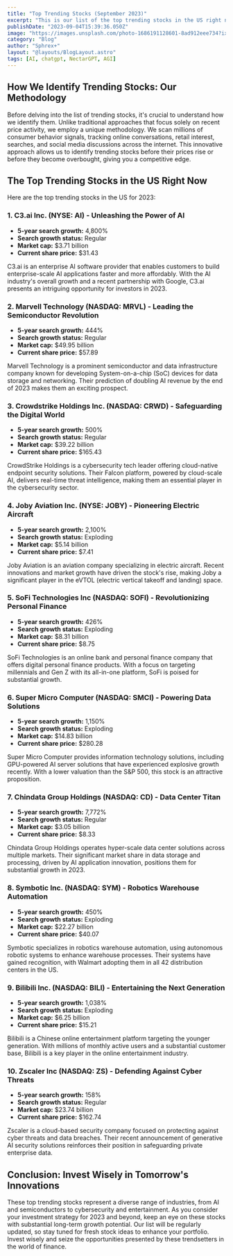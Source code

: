 ```yaml
---
title: "Top Trending Stocks (September 2023)"
excerpt: "This is our list of the top trending stocks in the US right now"
publishDate: "2023-09-04T15:39:36.050Z"
image: "https://images.unsplash.com/photo-1686191128601-8ad912eee734?ixlib=rb-4.0.3&ixid=M3wxMjA3fDB8MHxwaG90by1wYWdlfHx8fGVufDB8fHx8fA%3D%3D&auto=format&fit=crop&w=1470&q=80"
category: "Blog"
author: "Sphrex+"
layout: "@layouts/BlogLayout.astro"
tags: [AI, chatgpt, NectarGPT, AGI]
---
```


<h2 id="how-we-identify-trending-stocks-our-methodology">How We Identify Trending Stocks: Our Methodology</h2>
<p>Before delving into the list of trending stocks, it&#39;s crucial to understand how we identify them. Unlike traditional approaches that focus solely on recent price activity, we employ a unique methodology. We scan millions of consumer behavior signals, tracking online conversations, retail interest, searches, and social media discussions across the internet. This innovative approach allows us to identify trending stocks before their prices rise or before they become overbought, giving you a competitive edge.</p>
<h2 id="the-top-trending-stocks-in-the-us-right-now">The Top Trending Stocks in the US Right Now</h2>
<p>Here are the top trending stocks in the US for 2023:</p>
<h3 id="1-c3-ai-inc-nyse-ai-unleashing-the-power-of-ai">1. C3.ai Inc. (NYSE: AI) - Unleashing the Power of AI</h3>
<ul>
<li><strong>5-year search growth:</strong> 4,800%</li>
<li><strong>Search growth status:</strong> Regular</li>
<li><strong>Market cap:</strong> $3.71 billion</li>
<li><strong>Current share price:</strong> $31.43</li>
</ul>
<p>C3.ai is an enterprise AI software provider that enables customers to build enterprise-scale AI applications faster and more affordably. With the AI industry&#39;s overall growth and a recent partnership with Google, C3.ai presents an intriguing opportunity for investors in 2023.</p>
<h3 id="2-marvell-technology-nasdaq-mrvl-leading-the-semiconductor-revolution">2. Marvell Technology (NASDAQ: MRVL) - Leading the Semiconductor Revolution</h3>
<ul>
<li><strong>5-year search growth:</strong> 444%</li>
<li><strong>Search growth status:</strong> Regular</li>
<li><strong>Market cap:</strong> $49.95 billion</li>
<li><strong>Current share price:</strong> $57.89</li>
</ul>
<p>Marvell Technology is a prominent semiconductor and data infrastructure company known for developing System-on-a-chip (SoC) devices for data storage and networking. Their prediction of doubling AI revenue by the end of 2023 makes them an exciting prospect.</p>
<h3 id="3-crowdstrike-holdings-inc-nasdaq-crwd-safeguarding-the-digital-world">3. Crowdstrike Holdings Inc. (NASDAQ: CRWD) - Safeguarding the Digital World</h3>
<ul>
<li><strong>5-year search growth:</strong> 500%</li>
<li><strong>Search growth status:</strong> Regular</li>
<li><strong>Market cap:</strong> $39.22 billion</li>
<li><strong>Current share price:</strong> $165.43</li>
</ul>
<p>CrowdStrike Holdings is a cybersecurity tech leader offering cloud-native endpoint security solutions. Their Falcon platform, powered by cloud-scale AI, delivers real-time threat intelligence, making them an essential player in the cybersecurity sector.</p>
<h3 id="4-joby-aviation-inc-nyse-joby-pioneering-electric-aircraft">4. Joby Aviation Inc. (NYSE: JOBY) - Pioneering Electric Aircraft</h3>
<ul>
<li><strong>5-year search growth:</strong> 2,100%</li>
<li><strong>Search growth status:</strong> Exploding</li>
<li><strong>Market cap:</strong> $5.14 billion</li>
<li><strong>Current share price:</strong> $7.41</li>
</ul>
<p>Joby Aviation is an aviation company specializing in electric aircraft. Recent innovations and market growth have driven the stock&#39;s rise, making Joby a significant player in the eVTOL (electric vertical takeoff and landing) space.</p>
<h3 id="5-sofi-technologies-inc-nasdaq-sofi-revolutionizing-personal-finance">5. SoFi Technologies Inc (NASDAQ: SOFI) - Revolutionizing Personal Finance</h3>
<ul>
<li><strong>5-year search growth:</strong> 426%</li>
<li><strong>Search growth status:</strong> Exploding</li>
<li><strong>Market cap:</strong> $8.31 billion</li>
<li><strong>Current share price:</strong> $8.75</li>
</ul>
<p>SoFi Technologies is an online bank and personal finance company that offers digital personal finance products. With a focus on targeting millennials and Gen Z with its all-in-one platform, SoFi is poised for substantial growth.</p>
<h3 id="6-super-micro-computer-nasdaq-smci-powering-data-solutions">6. Super Micro Computer (NASDAQ: SMCI) - Powering Data Solutions</h3>
<ul>
<li><strong>5-year search growth:</strong> 1,150%</li>
<li><strong>Search growth status:</strong> Exploding</li>
<li><strong>Market cap:</strong> $14.83 billion</li>
<li><strong>Current share price:</strong> $280.28</li>
</ul>
<p>Super Micro Computer provides information technology solutions, including GPU-powered AI server solutions that have experienced explosive growth recently. With a lower valuation than the S&amp;P 500, this stock is an attractive proposition.</p>
<h3 id="7-chindata-group-holdings-nasdaq-cd-data-center-titan">7. Chindata Group Holdings (NASDAQ: CD) - Data Center Titan</h3>
<ul>
<li><strong>5-year search growth:</strong> 7,772%</li>
<li><strong>Search growth status:</strong> Regular</li>
<li><strong>Market cap:</strong> $3.05 billion</li>
<li><strong>Current share price:</strong> $8.33</li>
</ul>
<p>Chindata Group Holdings operates hyper-scale data center solutions across multiple markets. Their significant market share in data storage and processing, driven by AI application innovation, positions them for substantial growth in 2023.</p>
<h3 id="8-symbotic-inc-nasdaq-sym-robotics-warehouse-automation">8. Symbotic Inc. (NASDAQ: SYM) - Robotics Warehouse Automation</h3>
<ul>
<li><strong>5-year search growth:</strong> 450%</li>
<li><strong>Search growth status:</strong> Exploding</li>
<li><strong>Market cap:</strong> $22.27 billion</li>
<li><strong>Current share price:</strong> $40.07</li>
</ul>
<p>Symbotic specializes in robotics warehouse automation, using autonomous robotic systems to enhance warehouse processes. Their systems have gained recognition, with Walmart adopting them in all 42 distribution centers in the US.</p>
<h3 id="9-bilibili-inc-nasdaq-bili-entertaining-the-next-generation">9. Bilibili Inc. (NASDAQ: BILI) - Entertaining the Next Generation</h3>
<ul>
<li><strong>5-year search growth:</strong> 1,038%</li>
<li><strong>Search growth status:</strong> Exploding</li>
<li><strong>Market cap:</strong> $6.25 billion</li>
<li><strong>Current share price:</strong> $15.21</li>
</ul>
<p>Bilibili is a Chinese online entertainment platform targeting the younger generation. With millions of monthly active users and a substantial customer base, Bilibili is a key player in the online entertainment industry.</p>
<h3 id="10-zscaler-inc-nasdaq-zs-defending-against-cyber-threats">10. Zscaler Inc (NASDAQ: ZS) - Defending Against Cyber Threats</h3>
<ul>
<li><strong>5-year search growth:</strong> 158%</li>
<li><strong>Search growth status:</strong> Regular</li>
<li><strong>Market cap:</strong> $23.74 billion</li>
<li><strong>Current share price:</strong> $162.74</li>
</ul>
<p>Zscaler is a cloud-based security company focused on protecting against cyber threats and data breaches. Their recent announcement of generative AI security solutions reinforces their position in safeguarding private enterprise data.</p>
<h2 id="conclusion-invest-wisely-in-tomorrow-s-innovations">Conclusion: Invest Wisely in Tomorrow&#39;s Innovations</h2>
<p>These top trending stocks represent a diverse range of industries, from AI and semiconductors to cybersecurity and entertainment. As you consider your investment strategy for 2023 and beyond, keep an eye on these stocks with substantial long-term growth potential. Our list will be regularly updated, so stay tuned for fresh stock ideas to enhance your portfolio. Invest wisely and seize the opportunities presented by these trendsetters in the world of finance.</p>